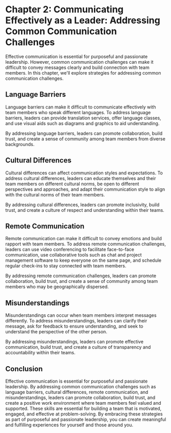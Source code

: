 Chapter 2: Communicating Effectively as a Leader: Addressing Common Communication Challenges
============================================================================================

Effective communication is essential for purposeful and passionate leadership. However, common communication challenges can make it difficult to convey messages clearly and build connection with team members. In this chapter, we'll explore strategies for addressing common communication challenges.

Language Barriers
-----------------

Language barriers can make it difficult to communicate effectively with team members who speak different languages. To address language barriers, leaders can provide translation services, offer language classes, and use visual aids such as diagrams and graphics to aid understanding.

By addressing language barriers, leaders can promote collaboration, build trust, and create a sense of community among team members from diverse backgrounds.

Cultural Differences
--------------------

Cultural differences can affect communication styles and expectations. To address cultural differences, leaders can educate themselves and their team members on different cultural norms, be open to different perspectives and approaches, and adapt their communication style to align with the cultural norms of their team members.

By addressing cultural differences, leaders can promote inclusivity, build trust, and create a culture of respect and understanding within their teams.

Remote Communication
--------------------

Remote communication can make it difficult to convey emotions and build rapport with team members. To address remote communication challenges, leaders can use video conferencing to facilitate face-to-face communication, use collaborative tools such as chat and project management software to keep everyone on the same page, and schedule regular check-ins to stay connected with team members.

By addressing remote communication challenges, leaders can promote collaboration, build trust, and create a sense of community among team members who may be geographically dispersed.

Misunderstandings
-----------------

Misunderstandings can occur when team members interpret messages differently. To address misunderstandings, leaders can clarify their message, ask for feedback to ensure understanding, and seek to understand the perspective of the other person.

By addressing misunderstandings, leaders can promote effective communication, build trust, and create a culture of transparency and accountability within their teams.

Conclusion
----------

Effective communication is essential for purposeful and passionate leadership. By addressing common communication challenges such as language barriers, cultural differences, remote communication, and misunderstandings, leaders can promote collaboration, build trust, and create a positive work environment where team members feel valued and supported. These skills are essential for building a team that is motivated, engaged, and effective at problem-solving. By embracing these strategies as part of purposeful and passionate leadership, you can create meaningful and fulfilling experiences for yourself and those around you.
